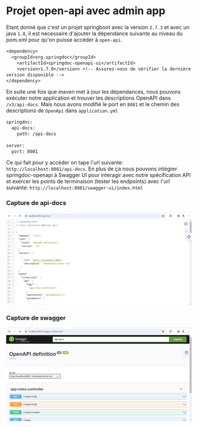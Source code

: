 # Projet open-api avec admin app

Etant donné que c'est un projet springboot avec la version `2.7.3` et avec un java `1.8`, il est necessaire d'ajouter la dépendance suivante au niveau du pom.xml pour qu'on puisse accéder à `open-api`.
```
<dependency>
  <groupId>org.springdoc</groupId>
	<artifactId>springdoc-openapi-ui</artifactId>
	<version>1.7.0</version> <!-- Assurez-vous de vérifier la dernière version disponible -->
</dependency>

```
En suite une fois que maven met à jour les dépendances, nous pouvons exécuter notre application et trouver les descriptions OpenAPI dans `/v3/api-docs`. Mais nous avons modifié le port en `8081` et le chemin des descriptions de `OpenApi` dans `application.yml`
```
springdoc:
  api-docs:
    path: /api-docs

server:
  port: 8081

```
Ce qui fait pour y accéder on tape l'url suivante: `http://localhost:8081/api-docs`. En plus de ça nous pouvons intégrer springdoc-openapi à Swagger UI pour interagir avec notre spécification API et exercer les points de terminaison (tester les endpoints) avec l'url suivante: `http://localhost:8081/swagger-ui/index.html`

### Capture de api-docs

![image1](https://github.com/M-N-21/openapi/blob/main/admin-app/src/main/resources/captures/apidocs.PNG)

### Capture de swagger

![image2](https://github.com/M-N-21/openapi/blob/main/admin-app/src/main/resources/captures/swagger.PNG)

